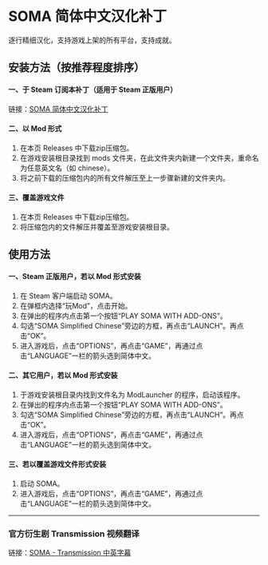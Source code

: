 # SOMA 简体中文汉化补丁
逐行精细汉化，支持游戏上架的所有平台，支持成就。
## 安装方法（按推荐程度排序）
#### 一、于 Steam 订阅本补丁（适用于 Steam 正版用户）
链接：[SOMA 简体中文汉化补丁](https://steamcommunity.com/sharedfiles/filedetails/?id=1851449266)
#### 二、以 Mod 形式
1. 在本页 Releases 中下载zip压缩包。
2. 在游戏安装根目录找到 mods 文件夹，在此文件夹内新建一个文件夹，重命名为任意英文名（如 chinese）。
3. 将之前下载的压缩包内的所有文件解压至上一步骤新建的文件夹内。
#### 三、覆盖游戏文件
1. 在本页 Releases 中下载zip压缩包。
2. 将压缩包内的文件解压并覆盖至游戏安装根目录。
## 使用方法
#### 一、Steam 正版用户，若以 Mod 形式安装
1. 在 Steam 客户端启动 SOMA。
2. 在弹框内选择“玩Mod”，点击开始。
3. 在弹出的程序内点击第一个按钮“PLAY SOMA WITH ADD-ONS”。
4. 勾选“SOMA Simplified Chinese”旁边的方框，再点击“LAUNCH”。再点击“OK”。
5. 进入游戏后，点击“OPTIONS”，再点击“GAME”，再通过点击“LANGUAGE”一栏的箭头选到简体中文。
#### 二、其它用户，若以 Mod 形式安装
1. 于游戏安装根目录内找到文件名为 ModLauncher 的程序，启动该程序。
2. 在弹出的程序内点击第一个按钮“PLAY SOMA WITH ADD-ONS”。
3. 勾选“SOMA Simplified Chinese”旁边的方框，再点击“LAUNCH”。再点击“OK”。
4. 进入游戏后，点击“OPTIONS”，再点击“GAME”，再通过点击“LANGUAGE”一栏的箭头选到简体中文。
#### 三、若以覆盖游戏文件形式安装
1. 启动 SOMA。
2. 进入游戏后，点击“OPTIONS”，再点击“GAME”，再通过点击“LANGUAGE”一栏的箭头选到简体中文。
---
### 官方衍生剧 Transmission 视频翻译
链接：[SOMA - Transmission 中英字幕](https://www.bilibili.com/video/av63349685/)

